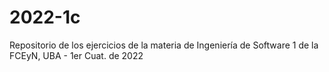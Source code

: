 # 2022-1c
Repositorio de los ejercicios de la materia de Ingeniería de Software 1 de la FCEyN, UBA - 1er Cuat. de 2022
